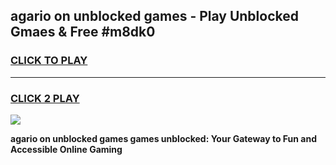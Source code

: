 
## agario on unblocked games - Play Unblocked Gmaes & Free #m8dk0
<h3>
<a href="https://news.freeplayer.one?title=agario_on_unblocked_games&ref=03M">CLICK TO PLAY</a></h3>
<hr>

<h3>
<a href="https://news.freeplayer.one?title=agario_on_unblocked_games&ref=03M">CLICK 2 PLAY</a>
  
</h3>

<a href="https://news.freeplayer.one?title=agario_on_unblocked_games&ref=03M"><img src="https://clearcache.store/games.png"></a>


**agario on unblocked games games unblocked: Your Gateway to Fun and Accessible Online Gaming**
